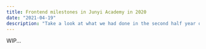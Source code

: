 ```yaml
---
title: Frontend milestones in Junyi Academy in 2020
date: "2021-04-19"
description: "Take a look at what we had done in the second half year of 2020"
---
```


WIP...
